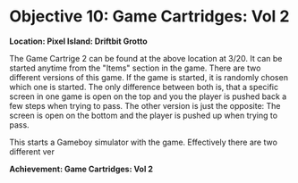 # Objective 10: Game Cartridges: Vol 2
**Location: Pixel Island: Driftbit Grotto**  

The Game Cartrige 2 can be found at the above location at 3/20.
It can be started anytime from the "Items" section in the game.
There are two different versions of this game. If the game is started, it is randomly chosen which one is started.
The only difference between both is, that a specific screen in one game is open on the top and you the player is pushed back a few steps when trying to pass. The other version is just the opposite: The screen is open on the bottom and the player is pushed up when trying to pass.




This starts a Gameboy simulator with the game. Effectively there are two different ver



**Achievement: Game Cartridges: Vol 2**
<!--stackedit_data:
eyJoaXN0b3J5IjpbMzU0MDc3ODQ0LDk1MzMyNTI3NCwtMjAxMD
E5MjYzXX0=
-->